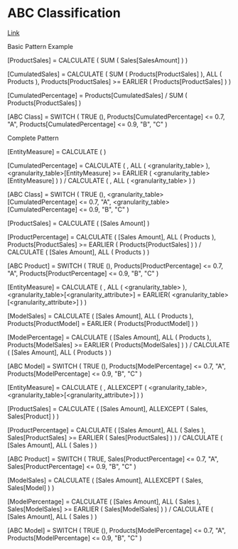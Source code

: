 # ABC Classification

[Link](daxpatterns.com/abc-classification/)


Basic Pattern Example


[ProductSales] =
CALCULATE ( SUM ( Sales[SalesAmount] ) )
 
[CumulatedSales] = 
CALCULATE (
    SUM ( Products[ProductSales] ),
    ALL ( Products ),
    Products[ProductSales] >= EARLIER ( Products[ProductSales] )
)
 
[CumulatedPercentage] =
Products[CumulatedSales] / SUM ( Products[ProductSales] )
 
[ABC Class] =
SWITCH (
    TRUE (),
    Products[CumulatedPercentage] <= 0.7, "A",
    Products[CumulatedPercentage] <= 0.9, "B",
    "C"
)



Complete Pattern


[EntityMeasure] =
CALCULATE ( <measure> )
 
[CumulatedPercentage] =
CALCULATE (
    <measure>,
    ALL ( <granularity_table> ),
    <granularity_table>[EntityMeasure]
        >= EARLIER ( <granularity_table>[EntityMeasure] )
)
    / CALCULATE ( <measure>, ALL ( <granularity_table> ) )
 
[ABC Class] =
SWITCH (
    TRUE (),
    <granularity_table>[CumulatedPercentage] <= 0.7, "A",
    <granularity_table>[CumulatedPercentage] <= 0.9, "B",
    "C"
)



[ProductSales] =
CALCULATE ( [Sales Amount] )
 
[ProductPercentage] =
CALCULATE (
    [Sales Amount],
    ALL ( Products ),
    Products[ProductSales] >= EARLIER ( Products[ProductSales] )
)
    / CALCULATE ( [Sales Amount], ALL ( Products ) )
 
[ABC Product] =
SWITCH (
    TRUE (),
    Products[ProductPercentage] <= 0.7, "A",
    Products[ProductPercentage] <= 0.9, "B",
    "C"
)



[EntityMeasure] =
CALCULATE (
    <measure>,
    ALL ( <granularity_table> ),
    <granularity_table>[<granularity_attribute>] 
        = EARLIER( <granularity_table>[<granularity_attribute>] )
)



[ModelSales] =
CALCULATE (
    [Sales Amount],
    ALL ( Products ),
    Products[ProductModel] = EARLIER ( Products[ProductModel] )
)
 
[ModelPercentage] =
CALCULATE (
    [Sales Amount],
    ALL ( Products ),
    Products[ModelSales] >= EARLIER ( Products[ModelSales] )
)
    / CALCULATE ( [Sales Amount], ALL ( Products ) )
 
[ABC Model] =
SWITCH (
    TRUE (),
    Products[ModelPercentage] <= 0.7, "A",
    Products[ModelPercentage] <= 0.9, "B",
    "C"
)

[EntityMeasure] =
CALCULATE (
    <measure>,
    ALLEXCEPT ( <granularity_table>, <granularity_table>[<granularity_attribute>] )
)



[ProductSales] =
CALCULATE (
    [Sales Amount],
    ALLEXCEPT ( Sales, Sales[Product] )
)
 
[ProductPercentage] =
CALCULATE (
    [Sales Amount],
    ALL ( Sales ),
    Sales[ProductSales]
        >= EARLIER ( Sales[ProductSales] )
)
    / CALCULATE ( [Sales Amount], ALL ( Sales ) )
 
[ABC Product] =
SWITCH (
    TRUE,
    Sales[ProductPercentage] <= 0.7, "A",
    Sales[ProductPercentage] <= 0.9, "B",
    "C"
)
 
[ModelSales] =
CALCULATE (
    [Sales Amount],
    ALLEXCEPT ( Sales, Sales[Model] )
)
 
[ModelPercentage] =
CALCULATE (
    [Sales Amount],
    ALL ( Sales ),
    Sales[ModelSales]
        >= EARLIER ( Sales[ModelSales] )
)
    / CALCULATE ( [Sales Amount], ALL ( Sales ) )
 
[ABC Model] =
SWITCH (
    TRUE (),
    Products[ModelPercentage] <= 0.7, "A",
    Products[ModelPercentage] <= 0.9, "B",
    "C"
)